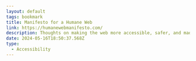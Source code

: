```yaml
---
layout: default
tags: bookmark
title: Manifesto for a Humane Web
link: https://humanewebmanifesto.com/
description: Thoughts on making the web more accessible, safer, and made for people
date: 2024-05-16T18:50:37.568Z
type:
  - Accessibility
---
```

